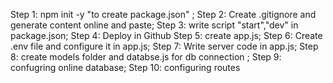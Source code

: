 Step 1: npm init -y "to create package.json" ; 
Step 2: Create .gitignore and generate content online and paste;
 Step 3: write script "start","dev" in package.json;
 Step 4: Deploy in Github Step 5: create app.js;
 Step 6: Create .env file and configure it in app.js;
 Step 7: Write server code in app.js;
 Step 8: create models folder and databse.js for db connection ;
 Step 9: confugring online database;
 Step 10: configuring routes
